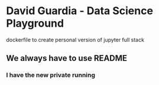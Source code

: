 # David Guardia - Data Science Playground
dockerfile to create personal version of jupyter full stack

## We always have to use README

### I have the new private running